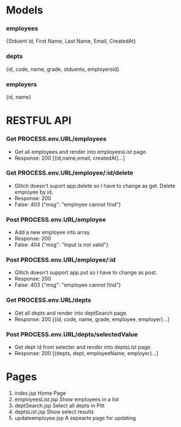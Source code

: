 # Models

### employees

{Stduent Id, First Name, Last Name, Email, CreatedAt}

### depts

{id, code, name, grade, stduents, employersid}

### employers

{id, name}

# RESTFUL API

### Get PROCESS.env.URL/employees

- Get all employees and render into employeesList page.
- Response: 200 [{id,name,email, createdAt}...]

### Get PROCESS.env.URL/employee/:id/delete

- Glitch doesn't suport app.delete so I have to change as get. Delete employee by id.
- Response: 200
- False: 403 {"msg": "employee cannot find"}

### Post PROCESS.env.URL/employee

- Add a new employee into array.
- Response: 200
- False: 404 {"msg": "Input is not valid"}

### Post PROCESS.env.URL/employee/:id

- Glitch doesn't support app.put so I have to change as post.
- Response: 200
- False: 403 {"msg": "employee cannot find"}

### Get PROCESS.env.URL/depts

- Get all depts and render into deptSearch page.
- Response: 200 [{id, code, name, grade, employee, employer}...]

### Post PROCESS.env.URL/depts/selectedValue

- Get dept id from selecter and render into deptsList page.
- Response: 200 [{depts, dept, employeeName, employer}...]

# Pages

1. index.jsp Home Page
2. employeesList.jsp Show employees in a list
3. deptSearch.jsp Select all depts in Pitt
4. deptsList.jsp Show select results
5. updateemployee.jsp A sepearte page for updating
